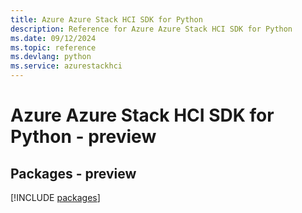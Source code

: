 ```yaml
---
title: Azure Azure Stack HCI SDK for Python
description: Reference for Azure Azure Stack HCI SDK for Python
ms.date: 09/12/2024
ms.topic: reference
ms.devlang: python
ms.service: azurestackhci
---
```

# Azure Azure Stack HCI SDK for Python - preview
## Packages - preview
[!INCLUDE [packages](azure-stack-hci-index.md)]